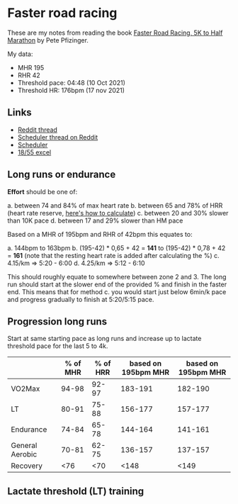 # Faster road racing

These are my notes from reading the book [Faster Road Racing, 5K to Half Marathon](https://www.amazon.de/-/en/Pete-Pfitzinger/dp/1450470459) by Pete Pfizinger.

My data:

- MHR 195
- RHR 42
- Threshold pace: 04:48 (10 Oct 2021)
- Threshold HR: 176bpm (17 nov 2021)

## Links

- [Reddit thread](https://www.reddit.com/r/AdvancedRunning/comments/4qm6kr/the_summer_series_pete_pfitzinger/)
- [Scheduler thread on Reddit](https://www.reddit.com/r/artc/comments/dvrl4u/training_plan_scheduler_pfitz_hansons_higdon_to/)
- [Scheduler](http://www.expl.space/plan)
- [18/55 excel](https://docs.google.com/spreadsheets/d/1j5vhXRAlr3o7dXk1gADlblHm7u1lcuO_IKGylfxGUEY/edit#gid=0)

## Long runs or endurance

**Effort** should be one of:

a. between 74 and 84% of max heart rate
b. between 65 and 78% of HRR (heart rate reserve, [here's how to calculate](https://www.mayoclinic.org/healthy-lifestyle/fitness/in-depth/exercise-intensity/art-20046887#:~:text=Calculate%20your%20heart%20rate%20reserve,heart%20rate%20to%20this%20number.))
c. between 20 and 30% slower than 10K pace
d. between 17 and 29% slower than HM pace

Based on a MHR of 195bpm and RHR of 42bpm this equates to:

a. 144bpm to 163bpm
b. (195-42) * 0,65 + 42 = **141** to (195-42) * 0,78 + 42 = **161** (note that the resting heart rate is added after calculating the %)
c. 4.15/km => 5:20 - 6:00
d. 4.25/km => 5:12 - 6:10

This should roughly equate to somewhere between zone 2 and 3.
The long run should start at the slower end of the provided % and finish in the faster end.
This means that for method c. you would start just below 6min/k pace and progress gradually to finish at 5:20/5:15 pace.

## Progression long runs

Start at same starting pace as long runs and increase up to lactate threshold pace for the last 5 to 4k.

|                 | % of MHR | % of HRR | based on 195bpm MHR | based on 195bpm MHR |
|-----------------|----------|----------|---------------------|---------------------|
| VO2Max          | 94-98    | 92-97    | 183-191             | 182-190             |
| LT              | 80-91    | 75-88    | 156-177             | 157-177             |
| Endurance       | 74-84    | 65-78    | 144-164             | 141-161             |
| General Aerobic | 70-81    | 62-75    | 136-157             | 137-157             |
| Recovery        | <76      | <70      | <148                | <149                |

## Lactate threshold (LT) training


